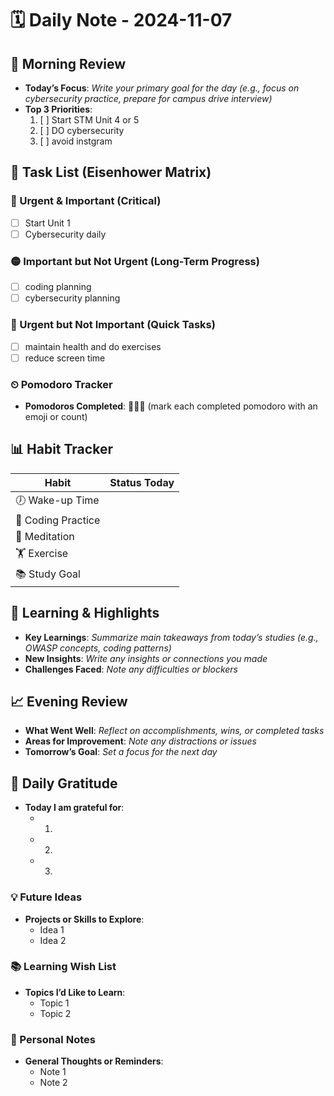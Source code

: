 # 🗓 Daily Note - 2024-11-07

## 🌅 Morning Review
- **Today’s Focus**: _Write your primary goal for the day (e.g., focus on cybersecurity practice, prepare for campus drive interview)_
- **Top 3 Priorities**:
    1. [ ] Start STM Unit 4 or 5
    2. [ ] DO cybersecurity 
    3. [ ] avoid instgram

## 📝 Task List (Eisenhower Matrix)

### 🔴 Urgent & Important (Critical)
- [ ] Start Unit 1
- [ ] Cybersecurity daily 

### 🟡 Important but Not Urgent (Long-Term Progress)
- [ ] coding planning
- [ ] cybersecurity planning 
### 🔵 Urgent but Not Important (Quick Tasks)
- [ ] maintain health and do exercises
- [ ] reduce screen time 

### ⏲ Pomodoro Tracker
- **Pomodoros Completed**: 🍅🍅🍅 (mark each completed pomodoro with an emoji or count)

## 📊 Habit Tracker
| Habit              | Status Today |
|--------------------|--------------|
| 🕖 Wake-up Time    |              |
| 📖 Coding Practice |              |
| 🧘 Meditation      |              |
| 🏋️ Exercise       |              |
| 📚 Study Goal      |              |

## 🧠 Learning & Highlights
- **Key Learnings**: _Summarize main takeaways from today’s studies (e.g., OWASP concepts, coding patterns)_
- **New Insights**: _Write any insights or connections you made_
- **Challenges Faced**: _Note any difficulties or blockers_

## 📈 Evening Review
- **What Went Well**: _Reflect on accomplishments, wins, or completed tasks_
- **Areas for Improvement**: _Note any distractions or issues_
- **Tomorrow’s Goal**: _Set a focus for the next day_

## 🎯 Daily Gratitude
- **Today I am grateful for**:
    - 1. 
    - 2. 
    - 3.
### 💡 Future Ideas
- **Projects or Skills to Explore**:
    - Idea 1
    - Idea 2

### 📚 Learning Wish List
- **Topics I’d Like to Learn**:
    - Topic 1
    - Topic 2

### 📝 Personal Notes
- **General Thoughts or Reminders**:
    - Note 1
    - Note 2


